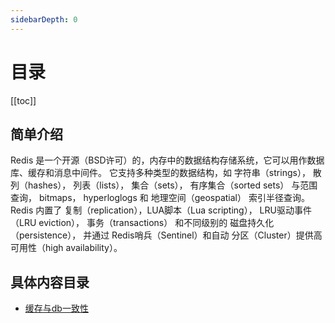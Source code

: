 ```yaml
---
sidebarDepth: 0
---
```


# 目录

[[toc]]

## 简单介绍

   Redis 是一个开源（BSD许可）的，内存中的数据结构存储系统，它可以用作数据库、缓存和消息中间件。
   它支持多种类型的数据结构，如 字符串（strings）， 散列（hashes）， 列表（lists）， 集合（sets）， 有序集合（sorted sets） 与范围查询， bitmaps，
   hyperloglogs 和 地理空间（geospatial） 索引半径查询。
   Redis 内置了 复制（replication），LUA脚本（Lua scripting）， LRU驱动事件（LRU eviction），
   事务（transactions） 和不同级别的 磁盘持久化（persistence）， 
   并通过 Redis哨兵（Sentinel）和自动 分区（Cluster）提供高可用性（high availability）。
   

## 具体内容目录

- [缓存与db一致性](./cache缓存一致性.html)